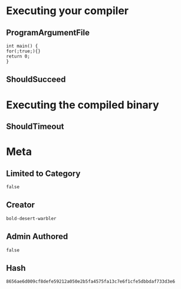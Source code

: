 # Executing your compiler

## ProgramArgumentFile

```
int main() {
for(;true;){}
return 0;
}
```

## ShouldSucceed

# Executing the compiled binary

## ShouldTimeout

# Meta

## Limited to Category

```
false
```

## Creator

```
bold-desert-warbler
```

## Admin Authored

```
false
```

## Hash

```
8656ae6d009cf8defe59212a050e2b5fa4575fa13c7e6f1cfe5dbbdaf733d3e6
```
